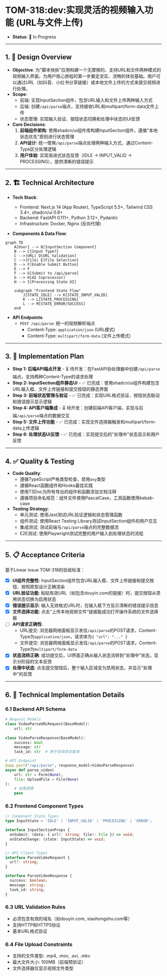 # TOM-318:dev:实现灵活的视频输入功能 (URL与文件上传)

- **Status**: 🚧 In Progress

---

## 1. 🎯 Design Overview
- **Objective**: 为"脚本快拆"应用构建一个无摩擦的、支持URL和文件两种模式的视频输入界面，为用户核心旅程的第一步奠定坚实、流畅的体验基础。用户可以通过URL（如抖音、小红书分享链接）或本地文件上传的方式来提交视频进行处理。
- **Scope**: 
  - 前端: 实现InputSection组件，包含URL输入和文件上传两种输入方式
  - 后端: 创建`/api/parse`端点，支持接收URL和multipart/form-data文件上传
  - 状态管理: 实现输入验证、按钮状态切换和处理中状态的UI反馈
- **Core Decisions**:
    1. **前端组件架构**: 使用shadcn/ui组件库构建InputSection组件，遵循"本地状态优先"原则进行状态管理
    2. **API设计**: 统一使用`/api/parse`端点处理两种输入方式，通过Content-Type区分处理逻辑
    3. **用户体验**: 实现渐进式状态反馈（IDLE → INPUT_VALID → PROCESSING），提供清晰的错误提示

---

## 2. 🏗️ Technical Architecture
- **Tech Stack**: 
  - Frontend: Next.js 14 (App Router), TypeScript 5.5+, Tailwind CSS 3.4+, shadcn/ui 0.8+
  - Backend: FastAPI 0.111+, Python 3.12+, Pydantic
  - Infrastructure: Docker, Nginx (反向代理)

- **Components & Data Flow**:
```mermaid
graph TD
    A[User] --> B[InputSection Component]
    B --> C{Input Type?}
    C -->|URL| D[URL Validation]
    C -->|File| E[File Selection]
    D --> F[Enable Submit Button]
    E --> F
    F --> G[Submit to /api/parse]
    G --> H[AI Coprocessor]
    H --> I[Processing State UI]
    
    subgraph "Frontend State Flow"
        J[STATE_IDLE] --> K[STATE_INPUT_VALID]
        K --> L[STATE_PROCESSING]
        L --> M[STATE_ERROR/SUCCESS]
    end
```

- **API Endpoints**:
    - `POST /api/parse`: 统一的视频解析端点
      - Content-Type: `application/json` (URL模式)
      - Content-Type: `multipart/form-data` (文件上传模式)

---

## 3. 🚀 Implementation Plan
- **Step 1: 后端API端点开发** - ⏳ 待开发：在FastAPI协处理器中创建`/api/parse`端点，支持两种Content-Type的请求处理
- **Step 2: InputSection组件静态UI** - ✅ 已完成：使用shadcn/ui组件构建包含URL输入框、文件上传链接和提交按钮的静态界面
- **Step 3: 前端状态管理与验证** - ✅ 已完成：实现URL格式验证、按钮状态联动和错误提示显示逻辑
- **Step 4: API客户端集成** - ⏳ 待开发：创建前端API客户端，实现与后端`/api/parse`端点的数据交互
- **Step 5: 文件上传功能** - ✅ 已完成：实现文件选择器触发和multipart/form-data上传逻辑
- **Step 6: 处理状态UI反馈** - ✅ 已完成：实现提交后的"处理中"状态显示和用户反馈

---

## 4. ✅ Quality & Testing
- **Code Quality**: 
  - 遵循TypeScript严格类型检查，禁用`any`类型
  - 遵循React函数组件和Hooks最佳实践
  - 使用TSDoc为所有导出的组件和函数添加文档注释
  - 遵循项目命名规范：组件文件使用PascalCase，工具函数使用kebab-case
- **Testing Strategy**: 
  - 单元测试: 使用Jest测试URL验证逻辑和状态管理函数
  - 组件测试: 使用React Testing Library测试InputSection组件的用户交互
  - 集成测试: 测试前端与`/api/parse`端点的完整数据流
  - E2E测试: 使用Playwright测试完整的用户输入到处理状态的流程

---

## 5. 📋 Acceptance Criteria

基于Linear issue TOM-318的验收标准：

- [x] **UI组件完整性**: InputSection组件包含URL输入框、文件上传链接和提交按钮，按照原型设计正确渲染
- [x] **URL验证功能**: 粘贴有效URL（如包含douyin.com的链接）时，提交按钮从禁用状态切换为启用状态
- [x] **错误提示显示**: 输入无效格式URL时，在输入框下方显示清晰的错误提示信息
- [x] **文件选择功能**: 点击"上传本地视频文件"链接能成功打开操作系统的文件选择器
- [ ] **API请求正确性**: 
  - URL提交: 浏览器网络面板显示发往`/api/parse`的POST请求，Content-Type为`application/json`，请求体为`{ "url": "..." }`
  - 文件提交: 浏览器网络面板显示发往`/api/parse`的POST请求，Content-Type为`multipart/form-data`
- [x] **状态流转正确**: 成功提交后，UI界面正确从输入状态流转到"处理中"状态，显示分阶段的文本反馈
- [x] **处理中状态**: 点击提交按钮后，整个输入区域变为禁用状态，并显示"处理中"的反馈

---

## 6. 🔧 Technical Implementation Details

### 6.1 Backend API Schema
```python
# Request Models
class VideoParseURLRequest(BaseModel):
    url: str
    
class VideoParseResponse(BaseModel):
    success: bool
    message: str
    task_id: str  # 用于后续状态查询

# API Endpoint
@app.post("/api/parse", response_model=VideoParseResponse)
async def parse_video(
    url: str = Form(None),
    file: UploadFile = File(None)
):
    # 处理逻辑
    pass
```

### 6.2 Frontend Component Types
```typescript
// Component State Types
type InputState = 'IDLE' | 'INPUT_VALID' | 'PROCESSING' | 'ERROR';

interface InputSectionProps {
  onSubmit: (data: { url?: string; file?: File }) => void;
  onStateChange: (state: InputState) => void;
}

// API Client Types
interface ParseVideoRequest {
  url?: string;
}

interface ParseVideoResponse {
  success: boolean;
  message: string;
  task_id: string;
}
```

### 6.3 URL Validation Rules
- 必须包含有效的域名（如douyin.com, xiaohongshu.com等）
- 支持HTTP和HTTPS协议
- 基本URL格式验证

### 6.4 File Upload Constraints
- 支持的文件类型: .mp4, .mov, .avi, .mkv
- 最大文件大小: 100MB（前端预验证）
- 文件选择器仅显示视频文件类型
